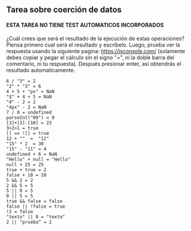 ## Tarea sobre coerción de datos

#### ESTA TAREA NO TIENE TEST AUTOMATICOS INCORPORADOS

¿Cuál crees que será el resultado de la ejecución de estas operaciones? Piensa primero cual será el resultado y escribelo. 
Luego, prueba ver la respuesta usando la siguiente pagina: https://jsconsole.com/ (solamente debes copiar y pegar el cálculo sin el signo "=", 
ni la doble barra del comentario, ni tu respuesta). Después presionar enter, así obtendrás el resultado automaticamente.

```
6 / "3" = 2
"2" * "3" = 6
4 + 5 + "px" = NaN
"$" + 4 + 5 = NaN
"4" - 2 = 2
"4px" - 2 = NaN
7 / 0 = undefined
parseInt("09") = 9
[3]+[3]-[10] = 23
3>2>1 = true
[] == ![] = true
12 + ""  =  "12"
"15" * 2  = 30
"15" - "11" = 4
undefined + 6 = NaN
"Hello" + null = "Hello"
null + 25 = 25
true + true = 2
false + 10 = 10
5 && 2 = 2
2 && 5 = 5
5 || 0 = 5
0 || 5 = 5
true && false = false
false || !false = true
!2 = false
"texto" || 0 = "texto"
2 || "prueba“ = 2
```
